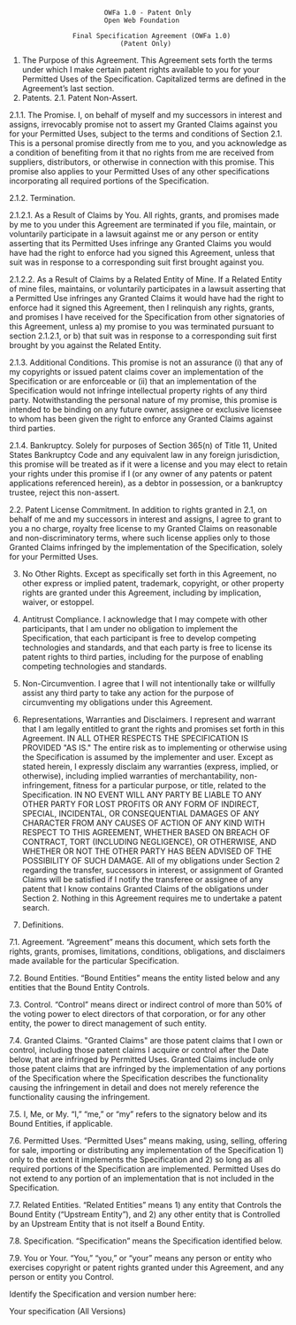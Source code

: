                             OWFa 1.0 - Patent Only
                            Open Web Foundation
 
                    Final Specification Agreement (OWFa 1.0)
                                (Patent Only)
 
 
1.  The Purpose of this Agreement.  This Agreement sets forth the terms under which I make certain patent rights available to you for your Permitted Uses of the Specification.  Capitalized terms are defined in the Agreement’s last section.
2. Patents.
2.1.   Patent Non-Assert.
 
2.1.1. The Promise.  I, on behalf of myself and my successors in interest and assigns, irrevocably promise not to assert my Granted Claims against you for your Permitted Uses, subject to the terms and conditions of Section 2.1.  This is a personal promise directly from me to you, and you acknowledge as a condition of benefiting from it that no rights from me are received from suppliers, distributors, or otherwise in connection with this promise. This promise also applies to your Permitted Uses of any other specifications incorporating all required portions of the Specification.
 
2.1.2.  Termination.
 
2.1.2.1.  As a Result of Claims by You.  All rights, grants, and promises made by me to you under this Agreement are terminated if you file, maintain, or voluntarily participate in a lawsuit against me or any person or entity asserting that its Permitted Uses infringe any  Granted Claims you would have had the right to enforce had you signed this Agreement, unless that suit was in response to a corresponding suit first brought against you.
 
2.1.2.2.  As a Result of Claims by a Related Entity of Mine.  If a Related Entity of mine files, maintains, or voluntarily participates in a lawsuit asserting that a Permitted Use infringes any Granted Claims it would have had the right to enforce had it signed this Agreement, then I relinquish any rights, grants, and promises I have received for the Specification from other signatories of this Agreement, unless a) my promise to you was terminated pursuant to section 2.1.2.1, or b) that suit was in response to a corresponding suit first brought by you against the Related Entity.
 
2.1.3.  Additional Conditions.  This promise is not an assurance (i) that any of my copyrights or issued patent claims cover an implementation of the Specification or are enforceable or (ii) that an implementation of the Specification would not infringe intellectual property rights of any third party. Notwithstanding the personal nature of my promise, this promise is intended to be binding on any future owner, assignee or exclusive licensee to whom has been given the right to enforce any Granted Claims against third parties.
 
2.1.4. Bankruptcy.  Solely for purposes of Section 365(n) of Title 11, United States Bankruptcy Code and any equivalent law in any foreign jurisdiction, this promise will be treated as if it were a license and you may elect to retain your rights under this promise if I (or any owner of any patents or patent applications referenced herein), as a debtor in possession, or a bankruptcy trustee, reject this non-assert.
 
2.2.  Patent License Commitment.  In addition to rights granted in 2.1, on behalf of me and my successors in interest and assigns, I agree to grant to you a no charge, royalty free license to my Granted Claims on reasonable and non-discriminatory terms, where such license applies only to those Granted Claims infringed by the implementation of the Specification, solely for your Permitted Uses.
 
3.  No Other Rights. Except as specifically set forth in this Agreement, no other express or implied patent, trademark, copyright, or other property rights are granted under this Agreement, including by implication, waiver, or estoppel.
 
4.  Antitrust Compliance.  I acknowledge that I may compete with other participants, that I am under no obligation to implement the Specification, that each participant is free to develop competing technologies and standards, and that each party is free to license its patent rights to third parties, including for the purpose of enabling competing technologies and standards.
 
5.  Non-Circumvention.  I agree that I will not intentionally take or willfully assist any third party to take any action for the purpose of circumventing my obligations under this Agreement.
 
6.  Representations, Warranties and Disclaimers.  I represent and warrant that I am legally entitled to grant the rights and promises set forth in this Agreement. IN ALL OTHER RESPECTS THE SPECIFICATION IS PROVIDED "AS IS."  The entire risk as to implementing or otherwise using the Specification is assumed by the implementer and user. Except as stated herein, I expressly disclaim any warranties (express, implied, or otherwise), including implied warranties of merchantability, non-infringement, fitness for a particular purpose, or title, related to the Specification. IN NO EVENT WILL ANY PARTY BE LIABLE TO ANY OTHER PARTY FOR LOST PROFITS OR ANY FORM OF INDIRECT, SPECIAL, INCIDENTAL, OR CONSEQUENTIAL DAMAGES OF ANY CHARACTER FROM ANY CAUSES OF ACTION OF ANY KIND WITH RESPECT TO THIS AGREEMENT, WHETHER BASED ON BREACH OF CONTRACT, TORT (INCLUDING NEGLIGENCE), OR OTHERWISE, AND WHETHER OR NOT THE OTHER PARTY HAS BEEN ADVISED OF THE POSSIBILITY OF SUCH DAMAGE. All of my obligations under Section 2 regarding the transfer, successors in interest, or assignment of Granted Claims will be satisfied if I notify the transferee or assignee of any patent that I know contains Granted Claims of the obligations under Section 2. Nothing in this Agreement requires me to undertake a patent search.
 
7.  Definitions.
 
7.1.  Agreement.  “Agreement” means this document, which sets forth the rights, grants, promises, limitations, conditions, obligations, and disclaimers made available for the particular Specification.
 
7.2.  Bound Entities.  “Bound Entities” means the entity listed below and any entities that the Bound Entity Controls.
 
7.3.  Control.  “Control” means direct or indirect control of more than 50% of the voting power to elect directors of that corporation, or for any other entity, the power to direct management of such entity.
 
7.4.  Granted Claims.  "Granted Claims" are those patent claims that I own or control, including those patent claims I acquire or control after the Date below, that are infringed by Permitted Uses. Granted Claims include only those patent claims that are infringed by the implementation of any portions of the Specification where the Specification describes the functionality causing the infringement in detail and does not merely reference the functionality causing the infringement.
 
7.5.  I, Me, or My.   “I,” “me,” or “my” refers to the signatory below and its Bound Entities, if applicable.
 
7.6.  Permitted Uses.  “Permitted Uses” means making, using, selling, offering for sale, importing or distributing any implementation of the Specification 1) only to the extent it implements the Specification and 2) so long as all required portions of the Specification are implemented. Permitted Uses do not extend to any portion of an implementation that is not included in the Specification.
 
7.7.  Related Entities.  “Related Entities” means 1) any entity that Controls the Bound Entity (“Upstream Entity”), and 2) any other entity that is Controlled by an Upstream Entity that is not itself a Bound Entity.
 
7.8.  Specification.  “Specification” means the Specification identified below.
 
7.9.  You or Your.  “You,” “you,” or “your” means any person or entity who exercises copyright or patent rights granted under this Agreement, and any person or entity you Control.
 
Identify the Specification and version number here:

Your specification (All Versions)